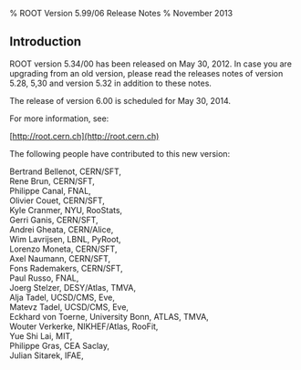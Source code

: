 % ROOT Version 5.99/06 Release Notes
% November 2013
<a name="TopOfPage"></a>

## Introduction

ROOT version 5.34/00 has been released on May 30, 2012. In case you
are upgrading from an old version, please read the releases notes of
version 5.28, 5,30 and version 5.32 in addition to these notes.

The release of version 6.00 is scheduled for May 30, 2014.

For more information, see:

[http://root.cern.ch](http://root.cern.ch)

The following people have contributed to this new version:

 Bertrand Bellenot, CERN/SFT,\
 Rene Brun, CERN/SFT,\
 Philippe Canal, FNAL,\
 Olivier Couet, CERN/SFT,\
 Kyle Cranmer, NYU, RooStats,\
 Gerri Ganis, CERN/SFT,\
 Andrei Gheata, CERN/Alice,\
 Wim Lavrijsen, LBNL, PyRoot,\
 Lorenzo Moneta, CERN/SFT,\
 Axel Naumann, CERN/SFT,\
 Fons Rademakers, CERN/SFT,\
 Paul Russo, FNAL, \
 Joerg Stelzer, DESY/Atlas, TMVA, \
 Alja Tadel, UCSD/CMS, Eve, \
 Matevz Tadel, UCSD/CMS, Eve, \
 Eckhard von Toerne, University Bonn, ATLAS, TMVA, \
 Wouter Verkerke, NIKHEF/Atlas, RooFit, \
 Yue Shi Lai, MIT, \
 Philippe Gras, CEA Saclay, \
 Julian Sitarek, IFAE,

